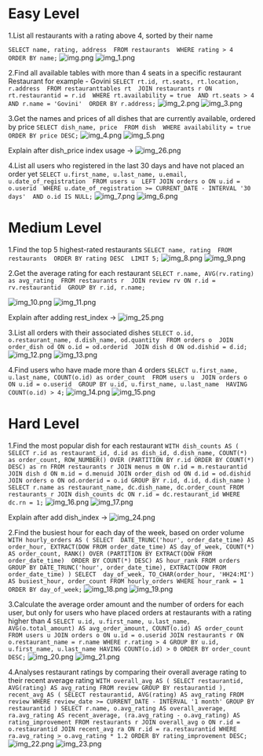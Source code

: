 # Easy Level
1.List all restaurants with a rating above 4, sorted by their name

``SELECT name, rating, address 
FROM restaurants 
WHERE rating > 4 
ORDER BY name;``
![img.png](img.png) ![img_1.png](img_1.png)

2.Find all available tables with more than 4 seats in a specific restaurant
Restaurant for example - Govini
``SELECT rt.id, rt.seats, rt.location, r.address 
FROM restauranttables rt 
JOIN restaurants r ON rt.restaurantid = r.id 
WHERE rt.availability = true 
  AND rt.seats > 4 
  AND r.name = 'Govini' 
ORDER BY r.address;``
![img_2.png](img_2.png) ![img_3.png](img_3.png)

3.Get the names and prices of all dishes that are currently available, ordered by price
``SELECT dish_name, price 
FROM dish 
WHERE availability = true 
ORDER BY price DESC;``
![img_4.png](img_4.png) ![img_5.png](img_5.png)

Explain after dish_price index usage -> ![img_26.png](img_26.png)

4.List all users who registered in the last 30 days and have not placed an order yet
``SELECT u.first_name, u.last_name, u.email, u.date_of_registration 
FROM users u 
LEFT JOIN orders o ON u.id = o.userid 
WHERE u.date_of_registration >= CURRENT_DATE - INTERVAL '30 days' 
  AND o.id IS NULL;``
![img_7.png](img_7.png)   ![img_6.png](img_6.png)

# Medium Level
1.Find the top 5 highest-rated restaurants
``SELECT name, rating 
FROM restaurants 
ORDER BY rating DESC 
LIMIT 5;``
![img_8.png](img_8.png) ![img_9.png](img_9.png)

2.Get the average rating for each restaurant
``SELECT r.name, AVG(rv.rating) as avg_rating 
FROM restaurants r 
JOIN review rv ON r.id = rv.restaurantid 
GROUP BY r.id, r.name;``

![img_10.png](img_10.png) ![img_11.png](img_11.png) 

Explain after adding rest_index -> ![img_25.png](img_25.png)

3.List all orders with their associated dishes
``SELECT o.id, o.restaurant_name, d.dish_name, od.quantity 
FROM orders o 
JOIN order_dish od ON o.id = od.orderid 
JOIN dish d ON od.dishid = d.id;``
![img_12.png](img_12.png) ![img_13.png](img_13.png)

4.Find users who have made more than 4 orders
``SELECT u.first_name, u.last_name, COUNT(o.id) as order_count 
FROM users u 
JOIN orders o ON u.id = o.userid 
GROUP BY u.id, u.first_name, u.last_name 
HAVING COUNT(o.id) > 4;``
![img_14.png](img_14.png) ![img_15.png](img_15.png)

# Hard Level
1.Find the most popular dish for each restaurant
``WITH dish_counts AS (
    SELECT
        r.id as restaurant_id,
        d.id as dish_id,
        d.dish_name,
        COUNT(*) as order_count,
        ROW_NUMBER() OVER (PARTITION BY r.id ORDER BY COUNT(*) DESC) as rn
    FROM restaurants r
             JOIN menus m ON r.id = m.restaurantid
             JOIN dish d ON m.id = d.menuid
             JOIN order_dish od ON d.id = od.dishid
             JOIN orders o ON od.orderid = o.id
    GROUP BY r.id, d.id, d.dish_name
)
SELECT
    r.name as restaurant_name,
    dc.dish_name,
    dc.order_count
FROM restaurants r
         JOIN dish_counts dc ON r.id = dc.restaurant_id
WHERE dc.rn = 1;``
![img_16.png](img_16.png)  ![img_17.png](img_17.png)

Explain after add dish_index -> ![img_24.png](img_24.png)

2.Find the busiest hour for each day of the week, based on order volume
``WITH hourly_orders AS (
  SELECT 
    DATE_TRUNC('hour', order_date_time) AS order_hour,
    EXTRACT(DOW FROM order_date_time) AS day_of_week,
    COUNT(*) AS order_count,
    RANK() OVER (PARTITION BY EXTRACT(DOW FROM order_date_time) 
                 ORDER BY COUNT(*) DESC) AS hour_rank
  FROM orders
  GROUP BY DATE_TRUNC('hour', order_date_time), EXTRACT(DOW FROM order_date_time)
)
SELECT 
  day_of_week,
  TO_CHAR(order_hour, 'HH24:MI') AS busiest_hour,
  order_count
FROM hourly_orders
WHERE hour_rank = 1
ORDER BY day_of_week;``
![img_18.png](img_18.png) ![img_19.png](img_19.png)

3.Calculate the average order amount and the number of orders for each user, but only for users who have placed orders at restaurants with a rating higher than 4
``SELECT u.id, u.first_name, u.last_name,
       AVG(o.total_amount) AS avg_order_amount,
       COUNT(o.id) AS order_count
FROM users u
         JOIN orders o ON u.id = o.userid
         JOIN restaurants r ON o.restaurant_name = r.name
WHERE r.rating > 4
GROUP BY u.id, u.first_name, u.last_name
HAVING COUNT(o.id) > 0
ORDER BY order_count DESC;``
![img_20.png](img_20.png) ![img_21.png](img_21.png)

4.Analyses restaurant ratings by comparing their overall average rating to their recent average rating
``WITH overall_avg AS (
    SELECT restaurantid, AVG(rating) AS avg_rating
    FROM review
    GROUP BY restaurantid
),
     recent_avg AS (
         SELECT restaurantid, AVG(rating) AS avg_rating
         FROM review
         WHERE review_date >= CURRENT_DATE - INTERVAL '1 month'
         GROUP BY restaurantid
     )
SELECT
    r.name,
    o.avg_rating AS overall_average,
    ra.avg_rating AS recent_average,
    (ra.avg_rating - o.avg_rating) AS rating_improvement
FROM restaurants r
         JOIN overall_avg o ON r.id = o.restaurantid
         JOIN recent_avg ra ON r.id = ra.restaurantid
WHERE ra.avg_rating > o.avg_rating * 1.2
ORDER BY rating_improvement DESC;``
![img_22.png](img_22.png) ![img_23.png](img_23.png)